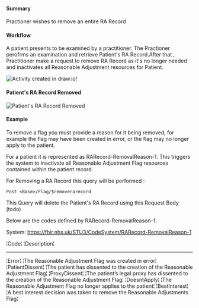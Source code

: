 #### Summary

<p>Practioner wishes to remove an entire RA Record</p>    

#### Workflow
<p>
A patient presents to be examined by a practitioner. The Practioner perofrms an examination and retrieve Patient's RA Record.After that , Practitioner make a request to remove RA Record as it's no longer needed and inactivates all Reasonable Adjustment resources for Patient.
</p>

<div>
    <img style="max-width: 70%" alt="Activity created in draw.io!" src="Remove-RA.drawio.png"/>
</div>

#### Patient's RA Record Removed

<div>
    <img style="max-width: 70%" alt="Patient's RA Record Removed" src="remove-rarecord.drawio.png"/>
</div>

#### Example

To remove a flag you must provide a reason for it being removed, for example the flag may have been created in error, or the flag may no longer apply to the patient.

For a patient it is represented as RARecord-RemovalReason-1. This triggers the system to inactivate all Reasonable Adjustment Flag resources contained within the patient record.

For Removing a RA Record this query will be performed :

```
Post <Base>/Flag/$removerarecord  
```

This Query will delete the Patient's RA Record using this Request Body (todo)

Below are the codes defined by RARecord-RemovalReason-1:

System: https://fhir.nhs.uk/STU3/CodeSystem/RARecord-RemovalReason-1

¦Code¦                    ¦Description¦
--------------      ----------------------------------------------------------------------------------------
¦Error¦	           ¦The Reasonable Adjustment Flag was created in error¦
¦PatientDissent¦	   ¦The patient has dissented to the creation of the Reasonable Adjustment Flag¦
¦ProxyDissent¦	   ¦The patient’s legal proxy has dissented to the creation of the Reasonable Adjustment Flag¦
¦DoesntApply¦	       ¦The Reasonable Adjustment Flag no longer applies to the patient¦
¦BestInterest¦	   ¦A best interest decision was taken to remove the Reasonable Adjustments Flag¦
